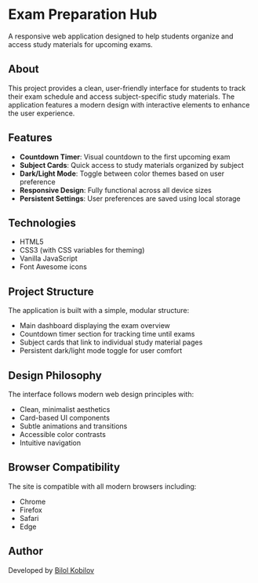 # Exam Preparation Hub

A responsive web application designed to help students organize and access study materials for upcoming exams.

## About

This project provides a clean, user-friendly interface for students to track their exam schedule and access subject-specific study materials. The application features a modern design with interactive elements to enhance the user experience.

## Features

- **Countdown Timer**: Visual countdown to the first upcoming exam
- **Subject Cards**: Quick access to study materials organized by subject
- **Dark/Light Mode**: Toggle between color themes based on user preference
- **Responsive Design**: Fully functional across all device sizes
- **Persistent Settings**: User preferences are saved using local storage

## Technologies

- HTML5
- CSS3 (with CSS variables for theming)
- Vanilla JavaScript
- Font Awesome icons

## Project Structure

The application is built with a simple, modular structure:
- Main dashboard displaying the exam overview
- Countdown timer section for tracking time until exams
- Subject cards that link to individual study material pages
- Persistent dark/light mode toggle for user comfort

## Design Philosophy

The interface follows modern web design principles with:
- Clean, minimalist aesthetics
- Card-based UI components
- Subtle animations and transitions
- Accessible color contrasts
- Intuitive navigation

## Browser Compatibility

The site is compatible with all modern browsers including:
- Chrome
- Firefox
- Safari
- Edge

## Author

Developed by [Bilol Kobilov](https://github.com/bilolkobilov)
